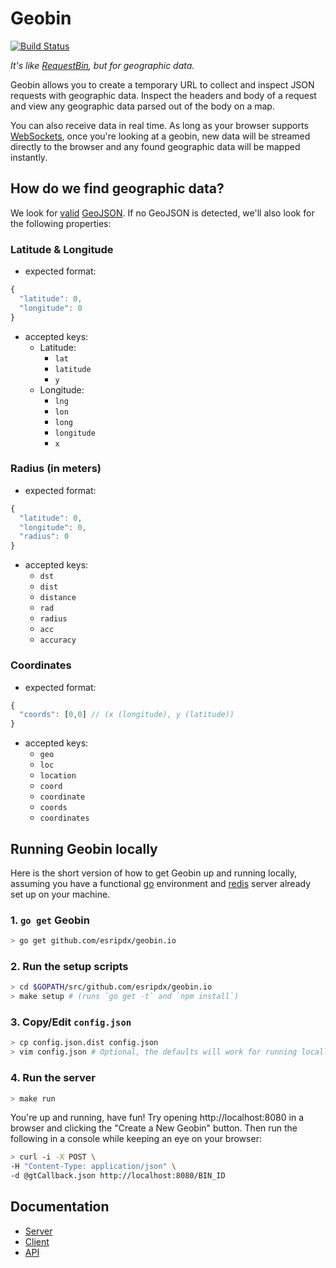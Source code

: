 # Geobin

[![Build Status](https://travis-ci.org/esripdx/geobin.io.svg?branch=master)](https://travis-ci.org/esripdx/geobin.io)

_It's like [RequestBin], but for geographic data._

Geobin allows you to create a temporary URL to collect and inspect JSON requests with geographic data. Inspect the headers and body of a request and view any geographic data parsed out of the body on a map.

You can also receive data in real time. As long as your browser supports [WebSockets], once you're looking at a geobin, new data will be streamed directly to the browser and any found geographic data will be mapped instantly.

## How do we find geographic data?

We look for [valid](http://geojsonlint.com) [GeoJSON]. If no GeoJSON is detected, we'll also look for the following properties:

### Latitude & Longitude

* expected format:

```javascript
{
  "latitude": 0,
  "longitude": 0
}
```

* accepted keys:
  * Latitude:
    * `lat`
    * `latitude`
    * `y`
  * Longitude:
    * `lng`
    * `lon`
    * `long`
    * `longitude`
    * `x`


### Radius (in meters)

* expected format:

```javascript
{
  "latitude": 0,
  "longitude": 0,
  "radius": 0
}
```

* accepted keys:
  * `dst`
  * `dist`
  * `distance`
  * `rad`
  * `radius`
  * `acc`
  * `accuracy`

### Coordinates

* expected format:

```javascript
{
  "coords": [0,0] // (x (longitude), y (latitude))
}
```

* accepted keys:
  * `geo`
  * `loc`
  * `location`
  * `coord`
  * `coordinate`
  * `coords`
  * `coordinates`

## Running Geobin locally

Here is the short version of how to get Geobin up and running locally, assuming you have a functional [go] environment and [redis] server already set up on your machine.

### 1. `go get` Geobin

```bash
> go get github.com/esripdx/geobin.io
```

### 2. Run the setup scripts

```bash
> cd $GOPATH/src/github.com/esripdx/geobin.io
> make setup # (runs `go get -t` and `npm install`)
```

### 3. Copy/Edit `config.json`

```bash
> cp config.json.dist config.json
> vim config.json # Optional, the defaults will work for running locally and connecting to a local redis on the default port
```

### 4. Run the server

```bash
> make run
```

You're up and running, have fun! Try opening http://localhost:8080 in a browser and clicking the "Create a New Geobin" button. Then run the following in a console while keeping an eye on your browser:

```bash
> curl -i -X POST \
-H "Content-Type: application/json" \
-d @gtCallback.json http://localhost:8080/BIN_ID
```

## Documentation

* [Server]
* [Client]
* [API]

[GeoJSON]: http://geojson.org/geojson-spec.html
[WebSockets]: http://caniuse.com/websockets
[RequestBin]: http://requestb.in
[go]: http://golang.org
[Server]: static/doc/server.md
[Client]: static/doc/client.md
[API]: static/doc/api.md
[redis]: http://redis.io
